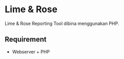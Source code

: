 Lime & Rose
===========

Lime &amp; Rose Reporting Tool dibina menggunakan PHP.

## Requirement
- Webserver + PHP
